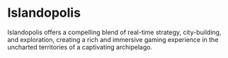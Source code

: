 # Islandopolis
Islandopolis offers a compelling blend of real-time strategy, city-building, and exploration, creating a rich and immersive gaming experience in the uncharted territories of a captivating archipelago.
